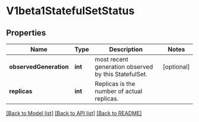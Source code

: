 # V1beta1StatefulSetStatus

## Properties
Name | Type | Description | Notes
------------ | ------------- | ------------- | -------------
**observedGeneration** | **int** | most recent generation observed by this StatefulSet. | [optional] 
**replicas** | **int** | Replicas is the number of actual replicas. | 

[[Back to Model list]](../README.md#documentation-for-models) [[Back to API list]](../README.md#documentation-for-api-endpoints) [[Back to README]](../README.md)


